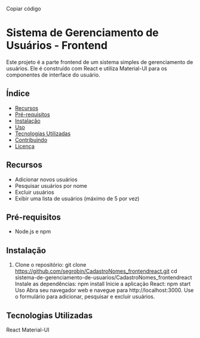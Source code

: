 Copiar código

# Sistema de Gerenciamento de Usuários - Frontend

Este projeto é a parte frontend de um sistema simples de gerenciamento de usuários. Ele é construído com React e utiliza Material-UI para os componentes de interface do usuário.

## Índice

- [Recursos](#recursos)
- [Pré-requisitos](#pré-requisitos)
- [Instalação](#instalação)
- [Uso](#uso)
- [Tecnologias Utilizadas](#tecnologias-utilizadas)
- [Contribuindo](#contribuindo)
- [Licença](#licença)

## Recursos

- Adicionar novos usuários
- Pesquisar usuários por nome
- Excluir usuários
- Exibir uma lista de usuários (máximo de 5 por vez)

## Pré-requisitos

- Node.js e npm

## Instalação

1. Clone o repositório:
   git clone https://github.com/segrobin/CadastroNomes_frontendreact.git
   cd sistema-de-gerenciamento-de-usuarios/CadastroNomes_frontendreact
Instale as dependências:
npm install
Inicie a aplicação React:
npm start
Uso
Abra seu navegador web e navegue para http://localhost:3000.
Use o formulário para adicionar, pesquisar e excluir usuários.

## Tecnologias Utilizadas
React
Material-UI
